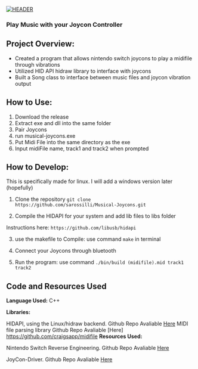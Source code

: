 [<img src="https://raw.githubusercontent.com/Sarossilli/Musical-Joycons/master/readme/header.gif" alt="HEADER">]() 

### Play Music with your Joycon Controller

## Project Overview:
- Created a program that allows nintendo switch joycons to play a midifile through vibrations
- Utilized HID API hidraw library to interface with joycons
- Built a Song class to interface between music files and joycon vibration output

## How to Use:
1. Download the release
2. Extract exe and dll into the same folder
3. Pair Joycons
4. run musical-joycons.exe
5. Put Midi File into the same directory as the exe
6. Input midiFile name, track1 and track2 when prompted

## How to Develop:
This is specifically made for linux. I will add a windows version later (hopefully)
1. Clone the repository 
`git clone https://github.com/sarossilli/Musical-Joycons.git`

2. Compile the HIDAPI for your system and add lib files to libs folder

Instructions here: `https://github.com/libusb/hidapi`

3. use the makefile to Compile:
use command `make` in terminal

4. Connect your Joycons through bluetooth

5. Run the program:
use command `./bin/build (midifile).mid track1 track2`

## Code and Resources Used 
**Language Used:** C++

**Libraries:** 

HIDAPI, using the Linux/hidraw backend. Github Repo Avaliable [Here](https://github.com/signal11/hidapi)
MIDI file parsing library Github Repo Avaliable [Here] https://github.com/craigsapp/midifile
**Resources Used:**

Nintendo Switch Reverse Engineering. Github Repo Avaliable [Here](https://github.com/dekuNukem/Nintendo_Switch_Reverse_Engineering/)

JoyCon-Driver. Github Repo Avaliable [Here](https://github.com/fossephate/JoyCon-Driver)


